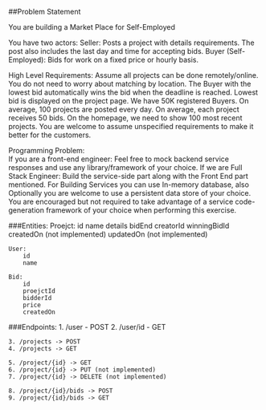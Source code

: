 ##Problem Statement

You are building a Market Place for Self-Employed

You have two actors:
Seller: Posts a project with details requirements. The post also includes the last day and time for accepting bids. 
Buyer (Self-Employed): Bids for work on a fixed price or hourly basis.
 
High Level Requirements:
Assume all projects can be done remotely/online. You do not need to worry about matching by location. The Buyer with the lowest bid automatically wins the bid when the deadline is reached. Lowest bid is displayed on the project page. We have 50K registered Buyers. On average, 100 projects are posted every day. On average, each project receives 50 bids. On the homepage, we need to show 100 most recent projects. You are welcome to assume unspecified requirements to make it better for the customers.

Programming Problem:  
If you are a front-end engineer: Feel free to mock backend service responses and use any library/framework of your choice.
If we are Full Stack Engineer:  Build the service-side part along with the Front End part mentioned. For Building Services you can use In-memory database, also Optionally you are welcome to use a persistent data store of your choice. You are encouraged but not required to take advantage of a service code-generation framework of your choice when performing this exercise. 

###Entities:
    Proejct:
        id
        name
        details
        bidEnd
        creatorId
        winningBidId
        createdOn (not implemented)
        updatedOn (not implemented)
        
    User:
        id
        name
        
    Bid:
        id
        proejctId
        bidderId
        price
        createdOn
        
###Endpoints:
    1. /user - POST
    2. /user/id - GET
    
    3. /projects -> POST
    4. /projects -> GET
    
    5. /project/{id} -> GET
    6. /project/{id} -> PUT (not implemented)
    7. /project/{id} -> DELETE (not implemented)
    
    8. /project/{id}/bids -> POST
    9. /project/{id}/bids -> GET
